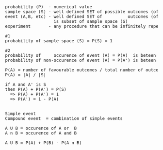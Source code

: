 <pre>
probability (P)  - numerical value
sample space (S) - well defined SET of possible outcomes (of an experiment)
event (A,B, etc) - well defined SET of          outcomes (of an experiment) with a probability
                   is subset of sample space (S)
experiment       - any procedure that can be infinitely repeated, has a sample space

#1
probability of sample space (S) = P(S) = 1

#2
probability of     occurence of event (A) = P(A)  is beteen 0 and 1, both inclusive, 0<=P(A)<=1
probability of non-occurence of event (A) = P(A') is beteen 0 and 1, both inclusive, 0<=P(A)<=1

P(A) = number of favourable outcomes / total number of outcomes
P(A) = |A| / |S|

if A and A' is S
then P(A) + P(A') = P(S)
  => P(A) + P(A') = 1
  => P(A') = 1 - P(A)


Simple event
Compound event  = combination of simple events

A U B = occurence of A or  B
A n B = occurence of A and B

A U B = P(A) + P(B) - P(A n B)




</pre>

